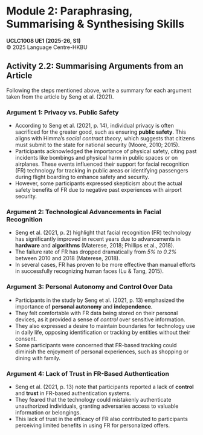 # Module 2: Paraphrasing, Summarising & Synthesising Skills
**UCLC1008 UE1 (2025-26, S1)**  
© 2025 Language Centre-HKBU

## Activity 2.2: Summarising Arguments from an Article
Following the steps mentioned above, write a summary for each argument taken from the article by Seng et al. (2021).

### Argument 1: Privacy vs. Public Safety
- According to Seng et al. (2021, p. 14), individual privacy is often sacrificed for the greater good, such as ensuring **public safety**. This aligns with Himma’s *social contract theory*, which suggests that citizens must submit to the state for national security (Moore, 2010; 2015).
- Participants acknowledged the importance of physical safety, citing past incidents like bombings and physical harm in public spaces or on airplanes. These events influenced their support for facial recognition (FR) technology for tracking in public areas or identifying passengers during flight boarding to enhance safety and security.
- However, some participants expressed skepticism about the actual safety benefits of FR due to negative past experiences with airport security.

### Argument 2: Technological Advancements in Facial Recognition
- Seng et al. (2021, p. 2) highlight that facial recognition (FR) technology has significantly improved in recent years due to advancements in **hardware** and **algorithms** (Materese, 2018; Phillips et al., 2018).
- The failure rate of FR has dropped dramatically from *5% to 0.2%* between 2010 and 2018 (Materese, 2018).
- In several cases, FR has proven to be more effective than manual efforts in successfully recognizing human faces (Lu & Tang, 2015).

### Argument 3: Personal Autonomy and Control Over Data
- Participants in the study by Seng et al. (2021, p. 13) emphasized the importance of **personal autonomy** and **independence**.
- They felt comfortable with FR data being stored on their personal devices, as it provided a sense of *control* over sensitive information.
- They also expressed a desire to maintain boundaries for technology use in daily life, opposing identification or tracking by entities without their consent.
- Some participants were concerned that FR-based tracking could diminish the enjoyment of personal experiences, such as shopping or dining with family.

### Argument 4: Lack of Trust in FR-Based Authentication
- Seng et al. (2021, p. 13) note that participants reported a lack of **control** and **trust** in FR-based authentication systems.
- They feared that the technology could mistakenly authenticate unauthorized individuals, granting adversaries access to valuable information or belongings.
- This lack of trust in the efficacy of FR also contributed to participants perceiving limited benefits in using FR for personalized offers.